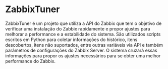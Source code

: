 # ZabbixTuner

ZabbixTuner é um projeto que utiliza a API do Zabbix que tem o objetivo de verificar uma instalação do Zabbix rapidamente e propor ajustes para melhorar a performance e a estabilidade do sistema. São utilizados scripts escritos em Python para coletar informações do histórico, itens descobertos, itens não suportados, entre outras variáveis via API e também parâmetros de configurações do Zabbix Server. O sistema cruzará essas informações para propor os ajustes necessários para se obter uma melhor performance do Zabbix.
